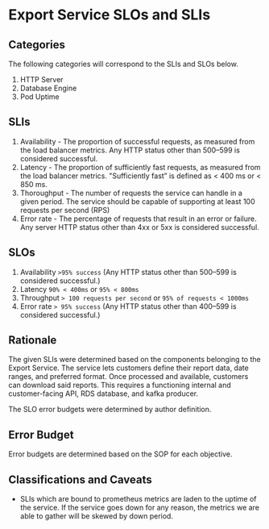 # Export Service SLOs and SLIs

## Categories
The following categories will correspond to the SLIs and SLOs below.

1. HTTP Server
2. Database Engine
3. Pod Uptime

## SLIs
1. Availability - The proportion of successful requests, as measured from the load balancer metrics. Any HTTP status other than 500–599 is considered successful.
2. Latency - The proportion of sufficiently fast requests, as measured from the load balancer metrics. "Sufficiently fast” is defined as < 400 ms or < 850 ms. 
3. Thoroughput - The number of requests the service can handle in a given period. The service should be capable of supporting at least 100 requests per second (RPS)
4. Error rate - The percentage of requests that result in an error or failure. Any server HTTP status other than 4xx or 5xx is considered successful.

## SLOs

1. Availability `>95% success` (Any HTTP status other than 500–599 is considered successful.)
2. Latency `90% < 400ms` or `95% < 800ms`
3. Throughput `> 100 requests per second` or `95% of requests < 1000ms`
4. Error rate `> 95% success` (Any HTTP status other than 400–599 is considered successful.)

## Rationale
The given SLIs were determined based on the components belonging to the Export Service. The service lets customers define their report data, date ranges, and preferred format. Once processed and available, customers can download said reports. This requires a functioning internal and customer-facing API, RDS database, and kafka producer.

The SLO error budgets were determined by author definition.

## Error Budget
Error budgets are determined based on the SOP for each objective.

## Classifications and Caveats
* SLIs which are bound to prometheus metrics are laden to the uptime of the service. If the service goes down for any reason, the metrics we are able to gather will be skewed by down period.
